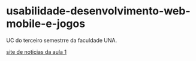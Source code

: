 # usabilidade-desenvolvimento-web-mobile-e-jogos
 UC do terceiro semestrre da faculdade UNA.


<a href="https://notjoaosilva.github.io/usabilidade-desenvolvimento-web-mobile-e-jogos/site%20de%20noticias/"> site de noticias da aula 1